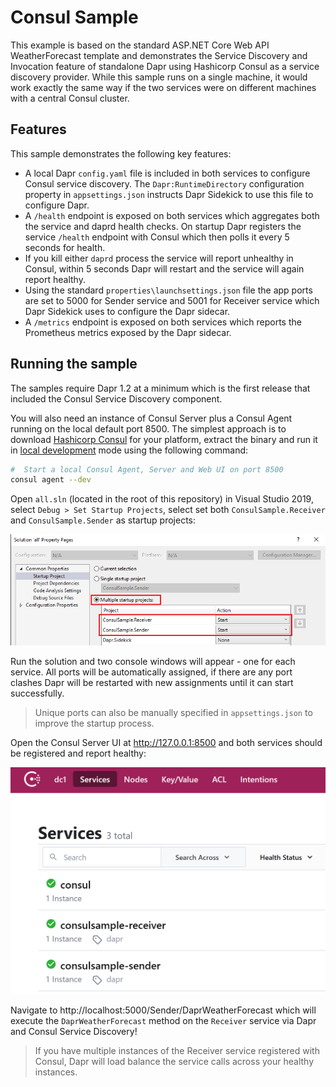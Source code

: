 # Consul Sample

This example is based on the standard ASP.NET Core Web API WeatherForecast template and demonstrates the Service Discovery and Invocation feature of standalone Dapr using Hashicorp Consul as a service discovery provider. While this sample runs on a single machine, it would work exactly the same way if the two services were on different machines with a central Consul cluster.

## Features

This sample demonstrates the following key features:

* A local Dapr `config.yaml` file is included in both services to configure Consul service discovery. The `Dapr:RuntimeDirectory` configuration property in `appsettings.json` instructs Dapr Sidekick to use this file to configure Dapr.
* A `/health` endpoint is exposed on both services which aggregates both the service and daprd health checks.  On startup Dapr registers the service `/health` endpoint with Consul which then polls it every 5 seconds for health.
* If you kill either `daprd` process the service will report unhealthy in Consul, within 5 seconds Dapr will restart and the service will again report healthy.
* Using the standard `properties\launchsettings.json` file the app ports are set to 5000 for Sender service and 5001 for Receiver service which Dapr Sidekick uses to configure the Dapr sidecar.
* A `/metrics` endpoint is exposed on both services which reports the Prometheus metrics exposed by the Dapr sidecar.

## Running the sample

The samples require Dapr 1.2 at a minimum which is the first release that included the Consul Service Discovery component.

You will also need an instance of Consul Server plus a Consul Agent running on the local default port 8500. The simplest approach is to download [Hashicorp Consul](https://www.consul.io/downloads) for your platform, extract the binary and run it in [local development](https://learn.hashicorp.com/tutorials/consul/get-started-agent) mode using the following command:

```bash
#  Start a local Consul Agent, Server and Web UI on port 8500
consul agent --dev
```

Open `all.sln` (located in the root of this repository) in Visual Studio 2019, select `Debug > Set Startup Projects`, select set both `ConsulSample.Receiver` and `ConsulSample.Sender` as startup projects:

![Set Startup Projects](../../../img/ConsulSample_StartupProjects.png)

Run the solution and two console windows will appear - one for each service. All ports will be automatically assigned, if there are any port clashes Dapr will be restarted with new assignments until it can start successfully.

> Unique ports can also be manually specified in `appsettings.json` to improve the startup process.

Open the Consul Server UI at http://127.0.0.1:8500 and both services should be registered and report healthy:

![Set Startup Projects](../../../img/ConsulSample_HealthyServices.png)

Navigate to http://localhost:5000/Sender/DaprWeatherForecast which will execute the `DaprWeatherForecast` method on the `Receiver` service via Dapr and Consul Service Discovery!

> If you have multiple instances of the Receiver service registered with Consul, Dapr will load balance the service calls across your healthy instances.
